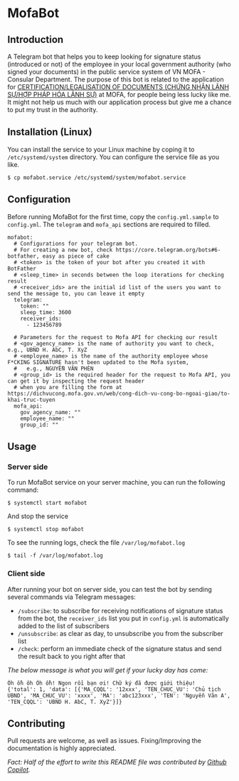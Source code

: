 # MofaBot
## Introduction
A Telegram bot that helps you to keep looking for signature status (introduced or not) of the employee in your local government authority (who signed your documents) in the  public service system of VN MOFA - Consular Department.
The purpose of this bot is related to the application for [CERTIFICATION/LEGALISATION OF DOCUMENTS (CHỨNG NHẬN LÃNH SỰ/HỢP PHÁP HÓA LÃNH SỰ)](https://hopphaphoa.lanhsuvietnam.gov.vn/Legalization/Legalized-Introduction.aspx) at MOFA, for people being less lucky like me. 
It might not help us much with our application process but give me a chance to put my trust in the authority.

## Installation (Linux)
You can install the service to your Linux machine by coping it to `/etc/systemd/system` directory. 
You can configure the service file as you like.
```
$ cp mofabot.service /etc/systemd/system/mofabot.service
```

## Configuration
Before running MofaBot for the first time, copy the `config.yml.sample` to `config.yml`. 
The `telegram` and `mofa_api` sections are required to filled. 
```
mofabot:
  # Configurations for your telegram bot.
  # For creating a new bot, check https://core.telegram.org/bots#6-botfather, easy as piece of cake
  # <token> is the token of your bot after you created it with BotFather
  # <sleep_time> in seconds between the loop iterations for checking result
  # <receiver_ids> are the initial id list of the users you want to send the message to, you can leave it empty
  telegram:
    token: ""
    sleep_time: 3600
    receiver_ids:
      - 123456789

  # Parameters for the request to Mofa API for checking our result
  # <gov_agency_name> is the name of authority you want to check, e.g., UBND H. AbC, T. XyZ
  # <employee_name> is the name of the authority employee whose F*CKING SIGNATURE hasn't been updated to the Mofa system,
  #   e.g., NGUYỄN VĂN PHÈN
  # <group_id> is the required header for the request to Mofa API, you can get it by inspecting the request header
  # when you are filling the form at https://dichvucong.mofa.gov.vn/web/cong-dich-vu-cong-bo-ngoai-giao/to-khai-truc-tuyen
  mofa_api:
    gov_agency_name: ""
    employee_name: ""
    group_id: ""
```
## Usage

### Server side
To run MofaBot service on your server machine, you can run the following command:
```
$ systemctl start mofabot
```
And stop the service
```
$ systemctl stop mofabot
```
To see the running logs, check the file `/var/log/mofabot.log`
```
$ tail -f /var/log/mofabot.log
```

### Client side
After running your bot on server side, you can test the bot by sending several commands via Telegram messages:

- `/subscribe`: to subscribe for receiving notifications of signature status from the bot, the `receiver_ids` list you put in `config.yml` is automatically added to the list of subscribers
- `/unsubscribe`: as clear as day, to unsubscribe you from the subscriber list
- `/check`: perform an immediate check of the signature status and send the result back to you right after that

*The below message is what you will get if your lucky day has come:*
```
Ôh ồh ôh Ôh ồh! Ngon rồi bạn ơi! Chữ ký đã được giới thiệu!
{'total': 1, 'data': [{'MA_CQQL': '12xxx', 'TEN_CHUC_VU': 'Chủ tịch UBND', 'MA_CHUC_VU': 'xxxx', 'MA': 'abc123xxx', 'TEN': 'Nguyễn Văn A', 'TEN_CQQL': 'UBND H. AbC, T. XyZ'}]}
```

## Contributing
Pull requests are welcome, as well as issues. Fixing/Improving the documentation is highly appreciated. 

*Fact: Half of the effort to write this README file was contributed by [Github Copilot](https://copilot.github.com/).*  
